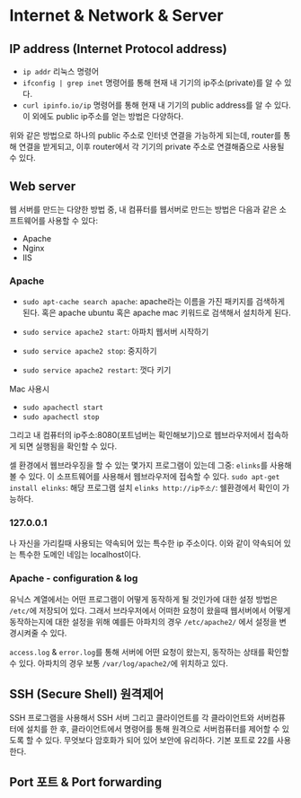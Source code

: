 # Internet & Network & Server

## IP address (Internet Protocol address)

- `ip addr` 리눅스 명령어
- `ifconfig | grep inet` 명령어를 통해 현재 내 기기의 ip주소(private)를 알 수 있다.
- `curl ipinfo.io/ip` 명령어를 통해 현재 내 기기의 public address를 알 수 있다. 이 외에도 public ip주소를 얻는 방법은 다양하다.

위와 같은 방법으로 하나의 public 주소로 인터넷 연결을 가능하게 되는데, router를 통해 연결을 받게되고, 이후 router에서 각 기기의 private 주소로 연결해줌으로 사용될 수 있다.

## Web server

웹 서버를 만드는 다양한 방법 중, 내 컴퓨터를 웹서버로 만드는 방법은 다음과 같은 소프트웨어를 사용할 수 있다:

- Apache
- Nginx
- IIS

### Apache

- `sudo apt-cache search apache`: apache라는 이름을 가진 패키지를 검색하게 된다. 혹은 apache ubuntu 혹은 apache mac 키워드로 검색해서 설치하게 된다.

- `sudo service apache2 start`: 아파치 웹서버 시작하기
- `sudo service apache2 stop`: 중지하기
- `sudo service apache2 restart`: 껏다 키기

Mac 사용시

- `sudo apachectl start`
- `sudo apachectl stop`

그리고 내 컴퓨터의 ip주소:8080(포트넘버는 확인해보기)으로 웹브라우저에서 접속하게 되면 실행됨을 확인할 수 있다.

셀 환경에서 웹브라우징을 할 수 있는 몇가지 프로그램이 있는데 그중: `elinks`를 사용해볼 수 있다. 이 소프트웨어를 사용해서 웹브라우저에 접속할 수 있다.
`sudo apt-get install elinks`: 해당 프로그램 설치
`elinks http://ip주소/`: 쉘환경에서 확인이 가능하다.

### 127.0.0.1 <localhost>

나 자신을 가리킬때 사용되는 약속되어 있는 특수한 ip 주소이다. 이와 같이 약속되어 있는 특수한 도메인 네임는 localhost이다.

### Apache - configuration & log

유닉스 계열에서는 어떤 프로그램이 어떻게 동작하게 될 것인가에 대한 설정 방법은 `/etc/`에 저장되어 있다. 그래서 브라우저에서 어떠한 요청이 왔을때 웹서버에서 어떻게 동작하는지에 대한 설정을 위해 예를든 아파치의 경우 `/etc/apache2/` 에서 설정을 변경시켜줄 수 있다.

`access.log` & `error.log`를 통해 서버에 어떤 요청이 왔는지, 동작하는 상태를 확인할 수 있다. 아파치의 경우 보통 `/var/log/apache2/`에 위치하고 있다.

## SSH (Secure Shell) 원격제어

SSH 프로그램을 사용해서 SSH 서버 그리고 클라이언트를 각 클라이언트와 서버컴퓨터에 설치를 한 후, 클라이언트에서 명령어를 통해 원격으로 서버컴퓨터를 제어할 수 있도록 할 수 있다. 무엇보다 암호화가 되어 있어 보안에 유리하다. 기본 포트로 22를 사용한다.

## Port 포트 & Port forwarding

